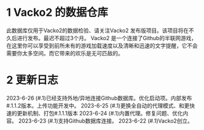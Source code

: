 # 1 Vacko2 的数据仓库
此数据库仅用于Vacko2的数据检验、请关注Vacko2 发布版项目。该项目将在不久后进行发布。最迟不超过3个月。
Vacko2 是一个连接了Github的半联网游戏，在这里你可以享受到前所未有的游戏加载速度以及清晰和迅速的文字提醒，它不会需要你太多空间。而它带来的欢乐是无可匹敌的。

# 2 更新日志
2023-6-26 (#.1)已经支持外地/异地连接Github数据库。优化启动项。内部发布#.1.1.2版本。上传功能开发中。
2023-6-25 (#.1)更换全自动的代理模式、和更快速的更新机制、打包#.1.1.1版本
2023-6-24 (#.1)内置代理。修复问题、优化内容。
2023-6-23 (#.1)支持Github数据库连接。
2023-6-22 (#.1)Vacko2创立。
